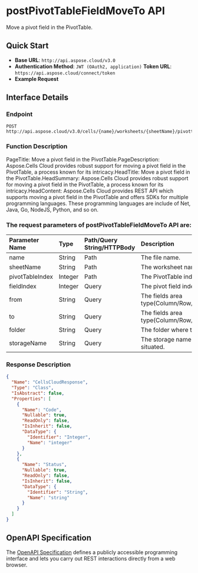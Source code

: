 # **postPivotTableFieldMoveTo API**

Move a pivot field in the PivotTable. 

## **Quick Start**

- **Base URL**: `http://api.aspose.cloud/v3.0`
- **Authentication Method**: `JWT (OAuth2, application)`  **Token URL**: `https://api.aspose.cloud/connect/token`
- **Example Request** 
<script src="https://gist.github.com/aspose-cells-cloud-gists/8a5b324fdf3e574dbd747c1a1e24b05d.js?file=Example30_PostPivotTableFieldMoveTo.cs"></script>

## **Interface Details**

### **Endpoint** 

```
POST http://api.aspose.cloud/v3.0/cells/{name}/worksheets/{sheetName}/pivottables/{pivotTableIndex}/PivotField/Move
```

### **Function Description**
PageTitle: Move a pivot field in the PivotTable.PageDescription: Aspose.Cells Cloud provides robust support for moving a pivot field in the PivotTable, a process known for its intricacy.HeadTitle: Move a pivot field in the PivotTable.HeadSummary: Aspose.Cells Cloud provides robust support for moving a pivot field in the PivotTable, a process known for its intricacy.HeadContent: Aspose.Cells Cloud provides REST API which supports moving a pivot field in the PivotTable and offers SDKs for multiple programming languages. These programming languages are include of Net, Java, Go, NodeJS, Python, and so on.

### The request parameters of **postPivotTableFieldMoveTo** API are: 

| Parameter Name | Type | Path/Query String/HTTPBody | Description | 
| :- | :- | :- |:- | 
|name|String|Path|The file name.|
|sheetName|String|Path|The worksheet name.|
|pivotTableIndex|Integer|Path|The PivotTable index.|
|fieldIndex|Integer|Query|The pivot field index.|
|from|String|Query|The fields area type(Column/Row/Page/Data/Undefined).|
|to|String|Query|The fields area type(Column/Row/Page/Data/Undefined).|
|folder|String|Query|The folder where the file is situated.|
|storageName|String|Query|The storage name where the file is situated.|


### **Response Description**
```json
{
  "Name": "CellsCloudResponse",
  "Type": "Class",
  "IsAbstract": false,
  "Properties": [
    {
      "Name": "Code",
      "Nullable": true,
      "ReadOnly": false,
      "IsInherit": false,
      "DataType": {
        "Identifier": "Integer",
        "Name": "integer"
      }
    },
    {
      "Name": "Status",
      "Nullable": true,
      "ReadOnly": false,
      "IsInherit": false,
      "DataType": {
        "Identifier": "String",
        "Name": "string"
      }
    }
  ]
}
```

## OpenAPI Specification

The [OpenAPI Specification](https://reference.aspose.cloud/cells/#/PivotTablesController/PostPivotTableFieldMoveTo) defines a publicly accessible programming interface and lets you carry out REST interactions directly from a web browser.


